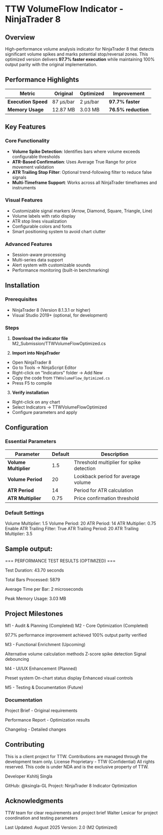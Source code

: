 # TTW VolumeFlow Indicator - NinjaTrader 8

## Overview

High-performance volume analysis indicator for NinjaTrader 8 that detects significant volume spikes and marks potential stop/reversal zones. This optimized version delivers **97.7% faster execution** while maintaining 100% output parity with the original implementation.

## Performance Highlights

| Metric | Original | Optimized | Improvement |
|--------|----------|-----------|-------------|
| **Execution Speed** | 87 μs/bar | 2 μs/bar | **97.7% faster** |
| **Memory Usage** | 12.87 MB | 3.03 MB | **76.5% reduction** |

## Key Features

### Core Functionality
- **Volume Spike Detection**: Identifies bars where volume exceeds configurable thresholds
- **ATR-Based Confirmation**: Uses Average True Range for price movement validation
- **ATR Trailing Stop Filter**: Optional trend-following filter to reduce false signals
- **Multi-Timeframe Support**: Works across all NinjaTrader timeframes and instruments

### Visual Features
- Customizable signal markers (Arrow, Diamond, Square, Triangle, Line)
- Volume labels with ratio display
- ATR stop lines visualization
- Configurable colors and fonts
- Smart positioning system to avoid chart clutter

### Advanced Features
- Session-aware processing
- Multi-series data support
- Alert system with customizable sounds
- Performance monitoring (built-in benchmarking)

## Installation

### Prerequisites
- NinjaTrader 8 (Version 8.1.3.1 or higher)
- Visual Studio 2019+ (optional, for development)

### Steps

1. **Download the indicator file**
M2_Submission/TTWVolumeFlowOptimized.cs

2. **Import into NinjaTrader**
- Open NinjaTrader 8
- Go to Tools -> NinjaScript Editor
- Right-click on "Indicators" folder -> Add New
- Copy the code from `TTWVolumeFlow_Optimized.cs`
- Press F5 to compile

3. **Verify installation**
- Right-click on any chart
- Select Indicators -> TTWVolumeFlowOptimized
- Configure parameters and apply

## Configuration

### Essential Parameters

| Parameter | Default | Description |
|-----------|---------|-------------|
| **Volume Multiplier** | 1.5 | Threshold multiplier for spike detection |
| **Volume Period** | 20 | Lookback period for average volume |
| **ATR Period** | 14 | Period for ATR calculation |
| **ATR Multiplier** | 0.75 | Price confirmation threshold |

### Default Settings
Volume Multiplier: 1.5
Volume Period: 20
ATR Period: 14
ATR Multiplier: 0.75
Enable ATR Trailing Filter: True
ATR Trailing Period: 20
ATR Trailing Multiplier: 3.5

## Sample output:
=== PERFORMANCE TEST RESULTS (OPTIMIZED) ===

Test Duration: 43.70 seconds

Total Bars Processed: 5879

Average Time per Bar: 2 microseconds

Peak Memory Usage: 3.03 MB

## Project Milestones

 M1 - Audit & Planning (Completed)
 M2 - Core Optimization (Completed)

97.7% performance improvement achieved
100% output parity verified


 M3 - Functional Enrichment (Upcoming)

Alternative volume calculation methods
Z-score spike detection
Signal debouncing


 M4 - UI/UX Enhancement (Planned)

Preset system
On-chart status display
Enhanced visual controls


 M5 - Testing & Documentation (Future)

### Documentation

Project Brief - Original requirements

Performance Report - Optimization results

Changelog - Detailed changes

## Contributing

This is a client project for TTW. Contributions are managed through the development team only.
License
Proprietary - TTW (Confidential)
All rights reserved. This code is under NDA and is the exclusive property of TTW.

Developer
Kshitij Singla

GitHub: @ksingla-GL
Project: NinjaTrader 8 Indicator Optimization

## Acknowledgments

TTW team for clear requirements and project brief
Walter Lesicar for project coordination and testing parameters


Last Updated: August 2025
Version: 2.0 (M2 Optimized)
